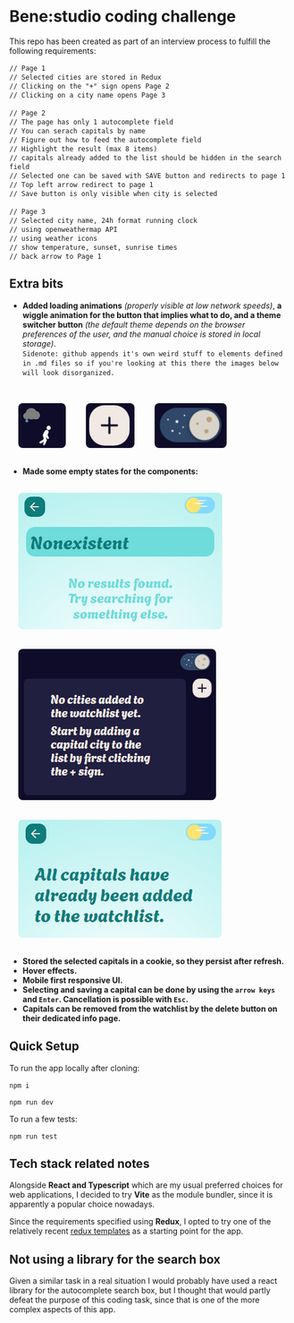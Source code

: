 # Bene:studio coding challenge

This repo has been created as part of an interview process to fulfill the following requirements:

```
// Page 1
// Selected cities are stored in Redux
// Clicking on the "+" sign opens Page 2
// Clicking on a city name opens Page 3

// Page 2
// The page has only 1 autocomplete field
// You can serach capitals by name
// Figure out how to feed the autocomplete field
// Highlight the result (max 8 items)
// capitals already added to the list should be hidden in the search field
// Selected one can be saved with SAVE button and redirects to page 1
// Top left arrow redirect to page 1
// Save button is only visible when city is selected

// Page 3
// Selected city name, 24h format running clock
// using openweathermap API
// using weather icons
// show temperature, sunset, sunrise times
// back arrow to Page 1
```

## Extra bits

- **Added loading animations** _(properly visible at low network speeds)_, **a wiggle animation for the button that implies what to do, and a theme switcher button** _(the default theme depends on the browser preferences of the user, and the manual choice is stored in local storage)_. <br>
  `Sidenote: github appends it's own weird stuff to elements defined in .md files so if you're looking at this there the images below will look disorganized.`

<br>

<img style="height:5rem;border-radius:0.5rem;max-width:23rem;margin:1rem;" src="./showcaseAssets/loadingRun.gif" />
<img style="height:5rem;border-radius:0.5rem;max-width:23rem;margin:1rem;" src="./showcaseAssets/wiggleButton.gif" />
<img style="height:5rem;border-radius:0.5rem;max-width:23rem;margin:1rem;" src="./showcaseAssets/darkSwitch.gif" />

<br>

- **Made some empty states for the components:**

<img style="border-radius:0.5rem;max-width:23rem;margin:1rem;" src="./showcaseAssets/noSearchResults.png" /> <br>
<img style="border-radius:0.5rem;max-width:23rem;margin:1rem;" src="./showcaseAssets/emptyWatchlist.png" /> <br>
<img style="border-radius:0.5rem;max-width:23rem;margin:1rem;" src="./showcaseAssets/allAdded.png" /> <br>

- **Stored the selected capitals in a cookie, so they persist after refresh.**
- **Hover effects.**
- **Mobile first responsive UI.**
- **Selecting and saving a capital can be done by using the `arrow keys` and `Enter`. Cancellation is possible with `Esc`.**
- **Capitals can be removed from the watchlist by the delete button on their dedicated info page.**

## Quick Setup

To run the app locally after cloning:

```
npm i
```

```
npm run dev
```

To run a few tests:

```
npm run test
```

## Tech stack related notes

Alongside **React and Typescript** which are my usual preferred choices for web applications, I decided to try **Vite** as the module bundler, since it is apparently a popular choice nowadays.

Since the requirements specified using **Redux**, I opted to try one of the relatively recent [redux templates](https://github.com/reduxjs/redux-templates) as a starting point for the app.

## Not using a library for the search box

Given a similar task in a real situation I would probably have used a react library for the autocomplete search box, but I thought that would partly defeat the purpose of this coding task, since that is one of the more complex aspects of this app.
